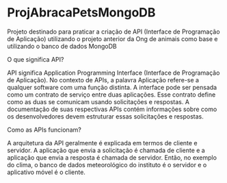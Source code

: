 # ProjAbracaPetsMongoDB

Projeto destinado para praticar a criação de API  (Interface de Programação de Aplicação) utilizando o projeto anterior da Ong de animais como base e utilizando o 
banco de dados MongoDB

O que significa API?

API significa Application Programming Interface (Interface de Programação de Aplicação). No contexto de APIs, 
a palavra Aplicação refere-se a qualquer software com uma função distinta. A interface pode ser pensada como um contrato 
de serviço entre duas aplicações. Esse contrato define como as duas se comunicam usando solicitações e respostas. A documentação 
de suas respectivas APIs contém informações sobre como os desenvolvedores devem estruturar essas solicitações e respostas.

Como as APIs funcionam?

A arquitetura da API geralmente é explicada em termos de cliente e servidor. A aplicação que envia a solicitação é chamada de cliente e a 
aplicação que envia a resposta é chamada de servidor. Então, no exemplo do clima, o banco de dados meteorológico do instituto é o servidor 
e o aplicativo móvel é o cliente. 
